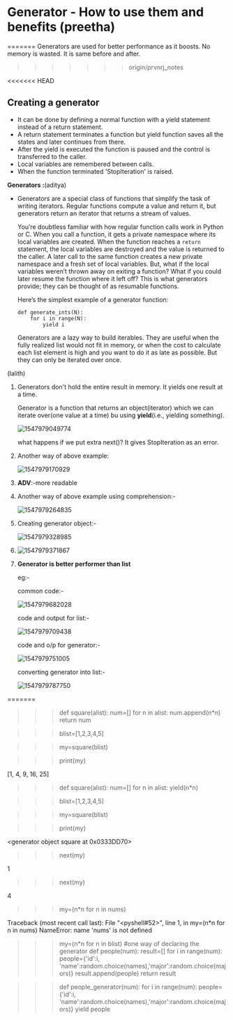 

# Generator - How to use them and benefits (preetha)
=======
Generators are used for better performance as it boosts. No memory is wasted. It is same before and after.
>>>>>>> origin/prvnrj_notes


<<<<<<< HEAD
## Creating a generator
- It can be done by defining a normal function with a yield statement instead of a return statement.
- A return statement terminates a function but yield function saves all the states and later continues from there.
- After the yield is executed the function is paused and the control is transferred to the caller.
- Local variables are remembered between calls.
- When the function terminated 'StopIteration' is raised.

**Generators :**(aditya)

* Generators are a special class of functions that simplify the task of writing iterators.  Regular functions compute a value and return it, but generators return an iterator that returns a stream of values.

  You’re doubtless familiar with how regular function calls work in Python or C. When you call a function, it gets a private namespace where its local variables are created.  When the function reaches a `return` statement, the local variables are destroyed and the value is returned to the caller.  A later call to the same function creates a new private namespace and a fresh set of local variables. But, what if the local variables weren’t thrown away on exiting a function?  What if you could later resume the function where it left off?  This is what generators provide; they can be thought of as resumable functions.

  Here’s the simplest example of a generator function:

  ```
  def generate_ints(N):
      for i in range(N):
          yield i
  ```

  Generators are a lazy way to build iterables. They are useful when the fully realized list would not fit in memory, or when the cost to calculate each list element is high and you want to do it as late as possible. But they can only be iterated over once. 

(lalith)
1. Generators don't hold the entire result in memory. It yields one result at a time.

   Generator is a function that returns an object(iterator) which we can iterate over(one value at a time) bu using **yield**(i.e., yielding something).

   ![1547979049774](https://github.com/adityakuppa26/Python-Notes/blob/lalith_notes/images/1547979049774.png) 

   what happens if we put extra next()? It gives StopIteration as an error.

2. Another way of above example:

   ![1547979170929](https://github.com/adityakuppa26/Python-Notes/blob/lalith_notes/images/1547979170929.png) 

   

3. **ADV**:-more readable

4. Another way of above example using comprehension:-

   ![1547979264835](https://github.com/adityakuppa26/Python-Notes/blob/lalith_notes/images/1547979264835.png) 

   

5. Creating generator object:-

   ![1547979328985](https://github.com/adityakuppa26/Python-Notes/blob/lalith_notes/images/1547979328985.png) 

   

6. ![1547979371867](https://github.com/adityakuppa26/Python-Notes/blob/lalith_notes/images/1547979371867.png) 

7. **Generator is better performer than list**

   eg:-

   common code:-

   ![1547979682028](https://github.com/adityakuppa26/Python-Notes/blob/lalith_notes/images/1547979682028.png)  

   code and output for list:-

   ![1547979709438](https://github.com/adityakuppa26/Python-Notes/blob/lalith_notes/images/1547979709438.png) 

   code and o/p for generator:-

    ![1547979751005](https://github.com/adityakuppa26/Python-Notes/blob/lalith_notes/images/1547979751005.png) 

   converting generator into list:-

   ![1547979787750](https://github.com/adityakuppa26/Python-Notes/blob/lalith_notes/images/1547979787750.png) 

   

   

=======

>>> def square(alist):
			 num=[]
			 for n in alist:
				 num.append(n*n)
			 return num


>>> blist=[1,2,3,4,5]

>>> my=square(blist)

>>> print(my)

[1, 4, 9, 16, 25]
>>> 

>>> def square(alist):
			 num=[]
			 for n in alist:
				 yield(n*n)


>>> blist=[1,2,3,4,5]

>>> my=square(blist)

>>> print(my)

<generator object square at 0x0333DD70>
>>> next(my)

1
>>> next(my)

4
>>> my=(n*n for n in nums)

Traceback (most recent call last):
  File "<pyshell#52>", line 1, in <module>
    my=(n*n for n in nums)
NameError: name 'nums' is not defined

>>> my=(n*n for n in blist)   #one way of declaring the generator
>>> def people(num):
			 result=[]
			 for i in range(num):
				 people={'id':i,
			 'name':random.choice(names),'major':random.choice(majors)}
				 result.append(people)
			 return result


>>> def people_generator(num):
			 for i in range(num):
				 people={'id':i,
			 'name':random.choice(names),'major':random.choice(majors)}
			yield people
